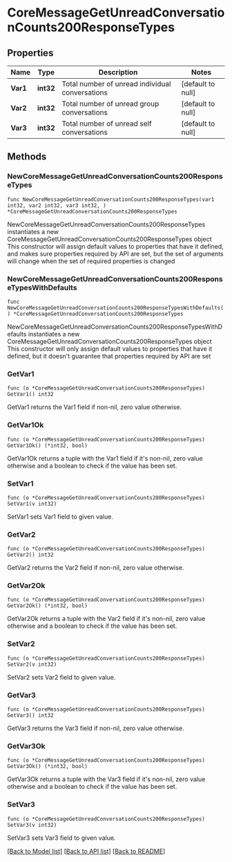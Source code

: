 # CoreMessageGetUnreadConversationCounts200ResponseTypes

## Properties

Name | Type | Description | Notes
------------ | ------------- | ------------- | -------------
**Var1** | **int32** | Total number of unread individual conversations | [default to null]
**Var2** | **int32** | Total number of unread group conversations | [default to null]
**Var3** | **int32** | Total number of unread self conversations | [default to null]

## Methods

### NewCoreMessageGetUnreadConversationCounts200ResponseTypes

`func NewCoreMessageGetUnreadConversationCounts200ResponseTypes(var1 int32, var2 int32, var3 int32, ) *CoreMessageGetUnreadConversationCounts200ResponseTypes`

NewCoreMessageGetUnreadConversationCounts200ResponseTypes instantiates a new CoreMessageGetUnreadConversationCounts200ResponseTypes object
This constructor will assign default values to properties that have it defined,
and makes sure properties required by API are set, but the set of arguments
will change when the set of required properties is changed

### NewCoreMessageGetUnreadConversationCounts200ResponseTypesWithDefaults

`func NewCoreMessageGetUnreadConversationCounts200ResponseTypesWithDefaults() *CoreMessageGetUnreadConversationCounts200ResponseTypes`

NewCoreMessageGetUnreadConversationCounts200ResponseTypesWithDefaults instantiates a new CoreMessageGetUnreadConversationCounts200ResponseTypes object
This constructor will only assign default values to properties that have it defined,
but it doesn't guarantee that properties required by API are set

### GetVar1

`func (o *CoreMessageGetUnreadConversationCounts200ResponseTypes) GetVar1() int32`

GetVar1 returns the Var1 field if non-nil, zero value otherwise.

### GetVar1Ok

`func (o *CoreMessageGetUnreadConversationCounts200ResponseTypes) GetVar1Ok() (*int32, bool)`

GetVar1Ok returns a tuple with the Var1 field if it's non-nil, zero value otherwise
and a boolean to check if the value has been set.

### SetVar1

`func (o *CoreMessageGetUnreadConversationCounts200ResponseTypes) SetVar1(v int32)`

SetVar1 sets Var1 field to given value.


### GetVar2

`func (o *CoreMessageGetUnreadConversationCounts200ResponseTypes) GetVar2() int32`

GetVar2 returns the Var2 field if non-nil, zero value otherwise.

### GetVar2Ok

`func (o *CoreMessageGetUnreadConversationCounts200ResponseTypes) GetVar2Ok() (*int32, bool)`

GetVar2Ok returns a tuple with the Var2 field if it's non-nil, zero value otherwise
and a boolean to check if the value has been set.

### SetVar2

`func (o *CoreMessageGetUnreadConversationCounts200ResponseTypes) SetVar2(v int32)`

SetVar2 sets Var2 field to given value.


### GetVar3

`func (o *CoreMessageGetUnreadConversationCounts200ResponseTypes) GetVar3() int32`

GetVar3 returns the Var3 field if non-nil, zero value otherwise.

### GetVar3Ok

`func (o *CoreMessageGetUnreadConversationCounts200ResponseTypes) GetVar3Ok() (*int32, bool)`

GetVar3Ok returns a tuple with the Var3 field if it's non-nil, zero value otherwise
and a boolean to check if the value has been set.

### SetVar3

`func (o *CoreMessageGetUnreadConversationCounts200ResponseTypes) SetVar3(v int32)`

SetVar3 sets Var3 field to given value.



[[Back to Model list]](../README.md#documentation-for-models) [[Back to API list]](../README.md#documentation-for-api-endpoints) [[Back to README]](../README.md)


